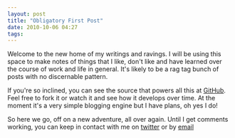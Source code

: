 ```yaml
---
layout: post
title: "Obligatory First Post"
date: 2010-10-06 04:27
tags: 
---
```

Welcome to the new home of my writings and ravings. I will be using this space
to make notes of things that I like, don't like and have learned over the
course of work and life in general. It's likely to be a rag tag bunch of posts
with no discernable pattern.

If you're so inclined, you can see the source that powers all this at
[GitHub](https://github.com/mgriffin/mikegriffin). Feel free to fork it or
watch it and see how it develops over time. At the moment it's a very simple
blogging engine but I have plans, oh yes I do!

So here we go, off on a new adventure, all over again. Until I get comments
working, you can keep in contact with me on
[twitter](http://www.twitter.com/griffinmike) or by
[email](mailto:iam@mikegriffin.ie)
